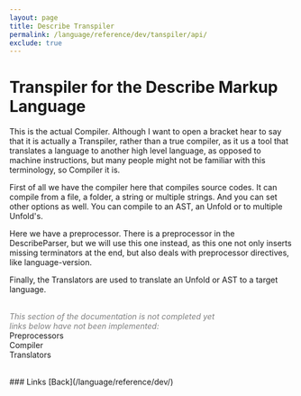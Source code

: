 ```yaml
---
layout: page
title: Describe Transpiler
permalink: /language/reference/dev/tanspiler/api/
exclude: true
---
```

# Transpiler for the Describe Markup Language

This is the actual Compiler. Although I want to open a bracket hear to say that it is actually a Transpiler, rather than a true compiler, as it us a tool that translates a language to another high level language, as opposed to machine instructions, but many people might not be familiar with this terminology, so Compiler it is.

First of all we have the compiler here that compiles source codes. It can compile from a file, a folder, a string or multiple strings. And you can set other options as well.
You can compile to an AST, an Unfold or to multiple Unfold's.

Here we have a preprocessor. There is a preprocessor in the DescribeParser, but we will use this one instead, as this one not only inserts missing terminators at the end, but also deals with preprocessor directives, like language-version.

Finally, the Translators are used to translate an Unfold or AST to a target language.
<br><br>

<span style="color:gray;">*This section of the documentation is not completed yet<br>links below have not been implemented:*</span><br>
Preprocessors<!--[Preprocessors]()--><br>
Compiler<!--[Compiler]()--><br>
Translators<!--[Translators]()--><br>

<br>
### Links
[Back](/language/reference/dev/)